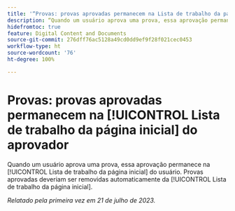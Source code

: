 ```yaml
---
title: '“Provas: provas aprovadas permanecem na Lista de trabalho da página inicial do aprovador”'
description: “Quando um usuário aprova uma prova, essa aprovação permanece na Lista de trabalho da página inicial do usuário. As provas aprovadas deveriam ser removidas automaticamente da Lista de trabalho da página inicial.”
hidefromtoc: true
feature: Digital Content and Documents
source-git-commit: 276dff76ac5128a49cd0dd9ef9f28f021cec0453
workflow-type: ht
source-wordcount: '76'
ht-degree: 100%

---
```



# Provas: provas aprovadas permanecem na [!UICONTROL Lista de trabalho da página inicial] do aprovador

<!--WF and WFP TOCs-->

Quando um usuário aprova uma prova, essa aprovação permanece na [!UICONTROL Lista de trabalho da página inicial] do usuário. Provas aprovadas deveriam ser removidas automaticamente da [!UICONTROL Lista de trabalho da página inicial].

_Relatado pela primeira vez em 21 de julho de 2023._

